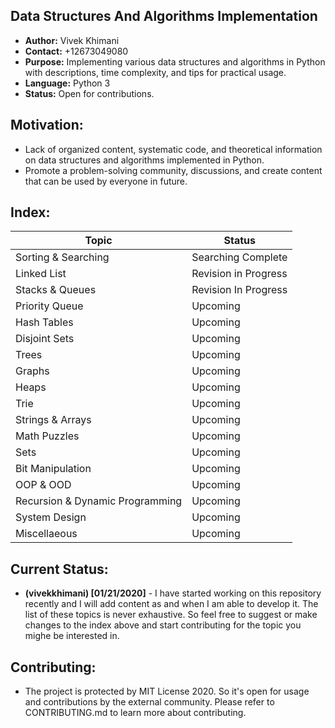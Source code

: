 ## Data Structures And Algorithms Implementation
- **Author:** Vivek Khimani
- **Contact:** +12673049080
- **Purpose:** Implementing various data structures and algorithms in Python with descriptions, time complexity, and tips for practical usage.
- **Language:** Python 3
- **Status:** Open for contributions.


## Motivation:
- Lack of organized content, systematic code, and theoretical information on data structures and algorithms implemented in Python.
- Promote a problem-solving community, discussions, and create content that can be used by everyone in future.

## Index:
| Topic     								| Status		  							|
| -----     								| -----       							|
| Sorting & Searching					|  Searching Complete     			| 
| Linked List								|  Revision in Progress    		| 
| Stacks & Queues							|	Revision In Progress			  	|
| Priority Queue							|	Upcoming								|
| Hash Tables								|	Upcoming								|
| Disjoint Sets							|	Upcoming								|
| Trees										|	Upcoming								|
| Graphs										|	Upcoming								|
| Heaps										|	Upcoming								|
| Trie										|	Upcoming								|
| Strings & Arrays						|	Upcoming								|
| Math Puzzles								|	Upcoming								|
| Sets										|	Upcoming								|
| Bit Manipulation						|	Upcoming								|
| OOP & OOD									| 	Upcoming								|
| Recursion & Dynamic Programming	|	Upcoming								|
| System Design							|  Upcoming								|
| Miscellaeous								|  Upcoming								|


## Current Status:
- **(vivekkhimani) [01/21/2020]** - I have started working on this repository recently and I will add content as and when I am able to develop it. The list of these topics is never exhaustive. So feel free to suggest or make changes to the index above and start contributing for the topic you mighe be interested in. 


## Contributing:
- The project is protected by MIT License 2020. So it's open for usage and contributions by the external community. Please refer to CONTRIBUTING.md to learn more about contributing. 
